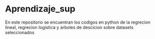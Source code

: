 # Aprendizaje_sup
En este repositorio se encuentran los codigos en python de la regrecion lineal, regrecion logistica y arboles de descicion sobre datasets seleccionados
